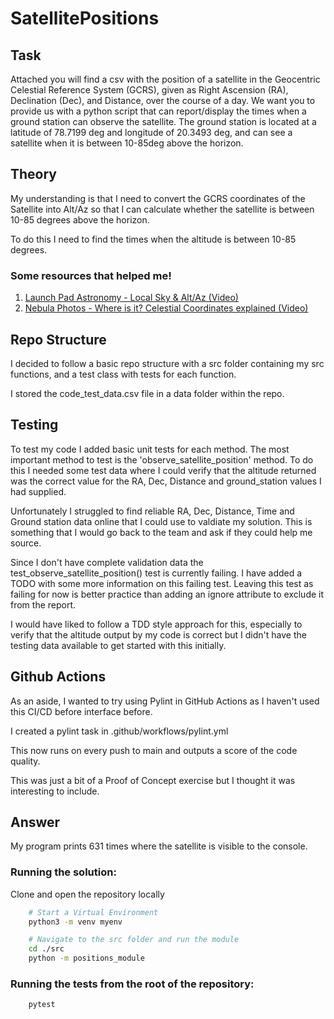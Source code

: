 # SatellitePositions
## Task
Attached you will find a csv with the position of a satellite in the Geocentric Celestial Reference System (GCRS), given as Right Ascension (RA), Declination (Dec), and Distance, over the course of a day. We want you to provide us with a python script that can report/display the times when a ground station can observe the satellite. The ground station is located at a latitude of 78.7199 deg and longitude of 20.3493 deg, and can see a satellite when it is between 10-85deg above the horizon.

## Theory
My understanding is that I need to convert the GCRS coordinates of the Satellite into Alt/Az so that I can calculate whether the satellite is between 10-85 degrees above the horizon.

To do this I need to find the times when the altitude is between 10-85 degrees.

### Some resources that helped me!
1. [Launch Pad Astronomy - Local Sky & Alt/Az (Video)](https://www.youtube.com/watch?v=i2e0aRtwsCY)
2. [Nebula Photos - Where is it? Celestial Coordinates explained (Video)](https://www.youtube.com/watch?v=S0R8M7CQbVA)

## Repo Structure
I decided to follow a basic repo structure with a src folder containing my src functions, and a test class with tests for each function.

I stored the code_test_data.csv file in a data folder within the repo.

## Testing
To test my code I added basic unit tests for each method.
The most important method to test is the 'observe_satellite_position' method.
To do this I needed some test data where I could verify that the altitude returned was the correct value for the RA, Dec, Distance and ground_station values I had supplied.

Unfortunately I struggled to find reliable RA, Dec, Distance, Time and Ground station data online that I could use to valdiate my solution. This is something that I would go back to the team and ask if they could help me source.

Since I don't have complete validation data the test_observe_satellite_position() test is currently failing. I have added a TODO with some more information on this failing test.
Leaving this test as failing for now is better practice than adding an ignore attribute to exclude it from the report.

I would have liked to follow a TDD style approach for this, especially to verify that the altitude output by my code is correct but I didn't have the testing data available to get started with this initially.

## Github Actions
As an aside, I wanted to try using Pylint in GitHub Actions as I haven't used this CI/CD before interface before.

I created a pylint task in .github/workflows/pylint.yml

This now runs on every push to main and outputs a score of the code quality.

This was just a bit of a Proof of Concept exercise but I thought it was interesting to include.

## Answer
My program prints 631 times where the satellite is visible to the console.

### Running the solution:
Clone and open the repository locally

```bash
    # Start a Virtual Environment
    python3 -m venv myenv

    # Navigate to the src folder and run the module
    cd ./src
    python -m positions_module
```

### Running the tests from the root of the repository:
```bash
    pytest
```
